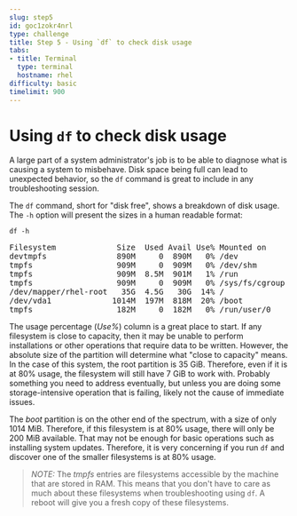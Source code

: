 ```yaml
---
slug: step5
id: goc1zokr4nrl
type: challenge
title: Step 5 - Using `df` to check disk usage
tabs:
- title: Terminal
  type: terminal
  hostname: rhel
difficulty: basic
timelimit: 900
---
```

# Using `df` to check disk usage

A large part of a system administrator's job is to be able to diagnose what
is causing a system to misbehave. Disk space being full can lead to unexpected
behavior, so the `df` command is great to include in any troubleshooting session.

The `df` command, short for "disk free", shows a breakdown of disk usage.
The `-h` option will present the sizes in a human readable format:

```
df -h
```

<pre class=file>
Filesystem             Size  Used Avail Use% Mounted on
devtmpfs               890M     0  890M   0% /dev
tmpfs                  909M     0  909M   0% /dev/shm
tmpfs                  909M  8.5M  901M   1% /run
tmpfs                  909M     0  909M   0% /sys/fs/cgroup
/dev/mapper/rhel-root   35G  4.5G   30G  14% /
/dev/vda1             1014M  197M  818M  20% /boot
tmpfs                  182M     0  182M   0% /run/user/0
</pre>

The usage percentage (_Use%_) column is a great place to start. If any filesystem
is close to capacity, then it may be unable to perform installations or other
operations that require data to be written. However, the absolute size of
the partition will determine what "close to capacity" means. In the case of this
system, the root partition is 35 GiB. Therefore, even if it is at 80% usage,
the filesystem will still have 7 GiB to work with. Probably something you
need to address eventually, but unless you are doing some storage-intensive
operation that is failing, likely not the cause of immediate issues.

The _boot_ partition is on the other end of the spectrum, with a size of
only 1014 MiB. Therefore, if this filesystem is at 80% usage, there will only
be 200 MiB available. That may not be enough for basic operations such as installing
system updates. Therefore, it is very concerning if you run `df` and discover
one of the smaller filesystems is at 80% usage.

>_NOTE:_ The _tmpfs_ entries are filesystems accessible by the machine that are stored
in RAM. This means that you don't have to care as much about these filesystems
when troubleshooting using `df`. A reboot will give you a fresh copy of these
filesystems.
